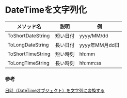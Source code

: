 # DateTimeを文字列化

|メソッド名|説明|例|
|---|---|---|
|ToShortDateString|短い日付|yyyy/MM/dd|
|ToLongDateString|長い日付|yyyy年MM月dd日|
|ToShortTimeString|短い時刻|hh:mm|
|ToLongTimeString|長い時刻|hh:mm:ss|


### 参考

[日時（DateTimeオブジェクト）を文字列に変換する](https://dobon.net/vb/dotnet/string/datetimeformat.html)